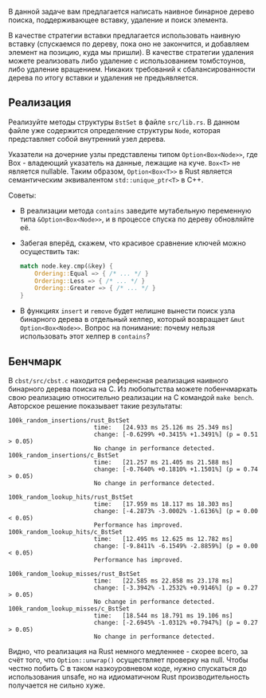 В данной задаче вам предлагается написать наивное бинарное дерево поиска,
поддерживающее вставку, удаление и поиск элемента.

В качестве стратегии вставки предлагается использовать наивную вставку (спускаемся
по дереву, пока оно не закончится, и добавляем элемент на позицию, куда мы пришли).
В качестве стратегии удаления можете реализовать либо удаление с использованием
томбстоунов, либо удаление вращением. Никаких требований к сбалансированности дерева
по итогу вставки и удаления не предъявляется.

## Реализация

Реализуйте методы структуры `BstSet` в файле `src/lib.rs`. В данном файле уже содержится
определение структуры `Node`, которая представляет собой внутренний узел дерева.

Указатели на дочерние узлы представлены типом `Option<Box<Node>>`, где Box - владеющий указатель на данные, лежащие на куче. `Box<T>` не является nullable. Таким образом, `Option<Box<T>>` в Rust является семантическим эквивалентом `std::unique_ptr<T>` в C++.

Советы:
* В реализации метода `contains` заведите мутабельную переменную типа
`&Option<Box<Node>>`, и в процессе спуска по дереву обновляйте её.
* Забегая вперёд, скажем, что красивое сравнение ключей можно осуществить так:

	```rust
	match node.key.cmp(&key) {
		Ordering::Equal => { /* ... */ }
		Ordering::Less => { /* ... */ }
		Ordering::Greater => { /* ... */ }
	}
	```

* В функциях `insert` и `remove` будет нелишне вынести поиск узла бинарного дерева
в отдельный хелпер, который возвращает `&mut Option<Box<Node>>`. Вопрос на понимание:
почему нельзя использовать этот хелпер в `contains`?

## Бенчмарк

В `cbst/src/cbst.c` находится референсная реализация наивного бинарного дерева поиска на
С. Из любопытства можете побенчмаркать свою реализацию относительно реализации на С
командой `make bench`. Авторское решение показывает такие результаты:

```
100k_random_insertions/rust_BstSet
                        time:   [24.933 ms 25.126 ms 25.349 ms]
                        change: [-0.6299% +0.3415% +1.3491%] (p = 0.51 > 0.05)
                        No change in performance detected.
100k_random_insertions/c_BstSet
                        time:   [21.257 ms 21.405 ms 21.588 ms]
                        change: [-0.7640% +0.1810% +1.1501%] (p = 0.74 > 0.05)
                        No change in performance detected.

100k_random_lookup_hits/rust_BstSet
                        time:   [17.959 ms 18.117 ms 18.303 ms]
                        change: [-4.2873% -3.0002% -1.6136%] (p = 0.00 < 0.05)
                        Performance has improved.
100k_random_lookup_hits/c_BstSet
                        time:   [12.495 ms 12.625 ms 12.782 ms]
                        change: [-9.8411% -6.1549% -2.8859%] (p = 0.00 < 0.05)
                        Performance has improved.

100k_random_lookup_misses/rust_BstSet
                        time:   [22.585 ms 22.858 ms 23.178 ms]
                        change: [-3.3942% -1.2532% +0.9146%] (p = 0.27 > 0.05)
                        No change in performance detected.
100k_random_lookup_misses/c_BstSet
                        time:   [18.544 ms 18.791 ms 19.106 ms]
                        change: [-2.6945% -1.0312% +0.7947%] (p = 0.27 > 0.05)
                        No change in performance detected.
```

Видно, что реализация на Rust немного медленнее - скорее всего, за счёт того, что
`Option::unwrap()` осуществляет проверку на null. Чтобы честно побить С в таком
назкоуровневом коде, нужно спускаться до использования unsafe, но на идиоматичном
Rust производительность получается не сильно хуже.